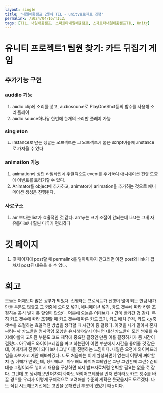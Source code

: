 ```yaml
---
layout: single
title: "내일배움캠프 2일차 TIL + unity프로젝트 진행"
permalink: /2024/04/16/TIL2/
tags: [TIL, 내일배움캠프, 스파르타내일배움캠프, 스파르타내일배움캠프TIL, Unity]
---
```


# 유니티 프로젝트1 팀원 찾기: 카드 뒤집기 게임
## 추가기능 구현
### auddio 기능
  1. audio clip에 소리를 넣고, audiosource로 PlayOneShot등의 함수를 사용해 소리 플레이
  2. audio source하나당 한번에 한개의 소리만 플레이 가능

### singleton
  1. instance로 만든 싱글톤 오브젝트는 그 오브젝트에 붙은 script이름에 .instance로 가져올 수 있다

### animation 기능
  1. animation에 상단 타임라인에 우클릭으로 event를 추가하여 애니메이션 진행 도중에 이벤트를 트리거할 수 있다.
  2. Animator를 object에 추가하고, animator에 animation을 추가하는 것으로 애니메이션 생성은 진행된다.

### 자료구조
  1. arr 보다는 list가 효율적인 것 같다. array는 크기 조절이 안되는데 List는 그게 자유롭다보니 훨씬 다루기 편리하다

# 깃 페이지
  1. 깃 페이지에 post할 때 permalink를 달아줘야지 안그러면 이전 post와 link가 겹쳐서 post된 내용을 볼 수 없다.

# 회고
오늘은 어제보다 많은 공부가 되었다.
진행하는 프로젝트가 진행이 많이 되는 만큼 내가 만들 부분도 많았고 그 와중에 오디오 넣기, 애니메이션 넣기, 카드 갯수에 따라 칸을 조절하는 공식 넣기 등 할일이 많았다.
덕분에 오늘은 어제보다 시간이 빨리간 것 같다.
특히 카드 갯수에 따라 조절할 때 카드 갯수에 따른 카드 크기, 카드 배치 간격, 카드 x,y축 갯수를 조절하는 효율적인 방법을 생각할 때 시간이 좀 걸렸다.
이것을 내가 맡아서 혼자 짜려니까 카드들을 정사각형 모양을 유지해야할지 아니면 대신 카드들이 모인 범위를 유지해야할지 고민된 부분도 코드 제작에 중요한 결정인 만큼 이를 결정하기가 좀 시간이 걸렸다.
아무래도 와이어프레임을 짜고 하는편이 이런 부분에서 시간을 줄여줄 것 같은데, 어찌저찌 진행이 되다 보니 그냥 다들 진행하는 느낌이다.
내일은 오전에 와이어프레임을 짜보자고 제안 해봐야겠다. 나도 처음에는 이게 완성화면이 없는데 어떻게 짜야할지 좀 이해가 안됐는데, 생각해보니 아무래도 와이어프레임은 그냥 그림판에 그린수준의 대충 그림이라도 넣어서 내용을 구상하면 되지 발표자료처럼 완벽할 필요는 없을 것 같다.
그런데 또 생각해보면 어차피 아마도 와이어프레임을 먼저 짰더라도 카드 갯수를 바꿀 경우를 우리가 이렇게 구체적으로 고려해볼 수준의 계획은 못짰을지도 모르겠다. 나도 직접 시도해보기전에는 고민을 못해봤던 부분이 있었기 때문이다.
